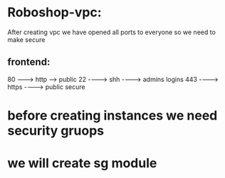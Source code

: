 Roboshop-vpc:
=================

After creating vpc we have opened all ports to everyone so we need to make secure

frontend:
---------
80 ---> http --> public
22 ----> shh ----> admins logins
443 ----> https ----> public secure

# before creating instances we need security gruops
# we will create sg module

